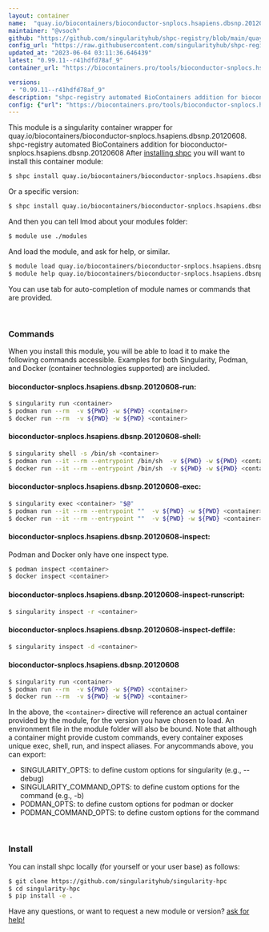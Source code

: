 ```yaml
---
layout: container
name:  "quay.io/biocontainers/bioconductor-snplocs.hsapiens.dbsnp.20120608"
maintainer: "@vsoch"
github: "https://github.com/singularityhub/shpc-registry/blob/main/quay.io/biocontainers/bioconductor-snplocs.hsapiens.dbsnp.20120608/container.yaml"
config_url: "https://raw.githubusercontent.com/singularityhub/shpc-registry/main/quay.io/biocontainers/bioconductor-snplocs.hsapiens.dbsnp.20120608/container.yaml"
updated_at: "2023-06-04 03:11:36.646439"
latest: "0.99.11--r41hdfd78af_9"
container_url: "https://biocontainers.pro/tools/bioconductor-snplocs.hsapiens.dbsnp.20120608"

versions:
 - "0.99.11--r41hdfd78af_9"
description: "shpc-registry automated BioContainers addition for bioconductor-snplocs.hsapiens.dbsnp.20120608"
config: {"url": "https://biocontainers.pro/tools/bioconductor-snplocs.hsapiens.dbsnp.20120608", "maintainer": "@vsoch", "description": "shpc-registry automated BioContainers addition for bioconductor-snplocs.hsapiens.dbsnp.20120608", "latest": {"0.99.11--r41hdfd78af_9": "sha256:435d356f8059478119232700bf12804194fc1aed79a78796a7c93bd1076114f3"}, "tags": {"0.99.11--r41hdfd78af_9": "sha256:435d356f8059478119232700bf12804194fc1aed79a78796a7c93bd1076114f3"}, "docker": "quay.io/biocontainers/bioconductor-snplocs.hsapiens.dbsnp.20120608"}
---
```


This module is a singularity container wrapper for quay.io/biocontainers/bioconductor-snplocs.hsapiens.dbsnp.20120608.
shpc-registry automated BioContainers addition for bioconductor-snplocs.hsapiens.dbsnp.20120608
After [installing shpc](#install) you will want to install this container module:


```bash
$ shpc install quay.io/biocontainers/bioconductor-snplocs.hsapiens.dbsnp.20120608
```

Or a specific version:

```bash
$ shpc install quay.io/biocontainers/bioconductor-snplocs.hsapiens.dbsnp.20120608:0.99.11--r41hdfd78af_9
```

And then you can tell lmod about your modules folder:

```bash
$ module use ./modules
```

And load the module, and ask for help, or similar.

```bash
$ module load quay.io/biocontainers/bioconductor-snplocs.hsapiens.dbsnp.20120608/0.99.11--r41hdfd78af_9
$ module help quay.io/biocontainers/bioconductor-snplocs.hsapiens.dbsnp.20120608/0.99.11--r41hdfd78af_9
```

You can use tab for auto-completion of module names or commands that are provided.

<br>

### Commands

When you install this module, you will be able to load it to make the following commands accessible.
Examples for both Singularity, Podman, and Docker (container technologies supported) are included.

#### bioconductor-snplocs.hsapiens.dbsnp.20120608-run:

```bash
$ singularity run <container>
$ podman run --rm  -v ${PWD} -w ${PWD} <container>
$ docker run --rm  -v ${PWD} -w ${PWD} <container>
```

#### bioconductor-snplocs.hsapiens.dbsnp.20120608-shell:

```bash
$ singularity shell -s /bin/sh <container>
$ podman run --it --rm --entrypoint /bin/sh  -v ${PWD} -w ${PWD} <container>
$ docker run --it --rm --entrypoint /bin/sh  -v ${PWD} -w ${PWD} <container>
```

#### bioconductor-snplocs.hsapiens.dbsnp.20120608-exec:

```bash
$ singularity exec <container> "$@"
$ podman run --it --rm --entrypoint ""  -v ${PWD} -w ${PWD} <container> "$@"
$ docker run --it --rm --entrypoint ""  -v ${PWD} -w ${PWD} <container> "$@"
```

#### bioconductor-snplocs.hsapiens.dbsnp.20120608-inspect:

Podman and Docker only have one inspect type.

```bash
$ podman inspect <container>
$ docker inspect <container>
```

#### bioconductor-snplocs.hsapiens.dbsnp.20120608-inspect-runscript:

```bash
$ singularity inspect -r <container>
```

#### bioconductor-snplocs.hsapiens.dbsnp.20120608-inspect-deffile:

```bash
$ singularity inspect -d <container>
```



#### bioconductor-snplocs.hsapiens.dbsnp.20120608

```bash
$ singularity run <container>
$ podman run --rm  -v ${PWD} -w ${PWD} <container>
$ docker run --rm  -v ${PWD} -w ${PWD} <container>
```


In the above, the `<container>` directive will reference an actual container provided
by the module, for the version you have chosen to load. An environment file in the
module folder will also be bound. Note that although a container
might provide custom commands, every container exposes unique exec, shell, run, and
inspect aliases. For anycommands above, you can export:

 - SINGULARITY_OPTS: to define custom options for singularity (e.g., --debug)
 - SINGULARITY_COMMAND_OPTS: to define custom options for the command (e.g., -b)
 - PODMAN_OPTS: to define custom options for podman or docker
 - PODMAN_COMMAND_OPTS: to define custom options for the command

<br>

### Install

You can install shpc locally (for yourself or your user base) as follows:

```bash
$ git clone https://github.com/singularityhub/singularity-hpc
$ cd singularity-hpc
$ pip install -e .
```

Have any questions, or want to request a new module or version? [ask for help!](https://github.com/singularityhub/singularity-hpc/issues)